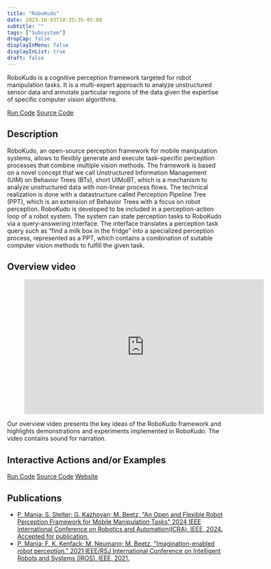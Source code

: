 ```yaml
---
title: "RoboKudo"
date: 2023-10-03T10:35:35-05:00
subtitle: ""
tags: ["Subsystem"]
dropCap: false
displayInMenu: false
displayInList: true
draft: false
---
```


RoboKudo is a cognitive perception framework targeted for robot manipulation tasks. It is a multi-expert approach to analyze unstructured sensor data and annotate particular regions of the data given the expertise of specific computer vision algorithms.

<div class="hidde-after-preview">
<a class="btn btn-primary" target="_blank" href="https://binder.intel4coro.de/v2/git/https%3A%2F%2Fgitlab.informatik.uni-bremen.de%2Fyanxiang%2Frobokudo.git/binderhub">Run Code</a>
<a class="btn btn-success" target="_blank" href="https://gitlab.informatik.uni-bremen.de/robokudo/robokudo">Source Code</a>
</div>

<!-- This could be used to properly link to this page for 'For further details click here' {{< ref "/page/softwaretools/RoboKudo/index.md" >}} -->

<!--more-->

Description
---
RoboKudo, an open-source perception framework for mobile manipulation systems, allows to flexibly generate and execute task-specific perception processes that combine multiple vision methods. The framework is based on a novel concept that we call Unstructured Information Management (UIM) on Behavior Trees (BTs), short UIMoBT, which is a mechanism to analyze unstructured data with non-linear process flows. The technical realization is done with a datastructure called Perception Pipeline Tree (PPT), which is an extension of Behavior Trees with a focus on robot perception.
RoboKudo is developed to be included in a perception-action loop of a robot system. The system can state perception tasks to RoboKudo via a query-answering interface. The interface translates a perception task query such as “find a milk box in the fridge” into a specialized perception process, represented as a PPT, which contains a combination of suitable computer vision methods to fulfill the given task.

Overview video
---

<figure class="video_container">
  <iframe width="560" height="315" src="https://www.youtube-nocookie.com/embed/8jvDl-P2ba0?si=AGOn8iCWjDShdMeJ" title="YouTube video player" frameborder="0" allow="accelerometer; autoplay; clipboard-write; encrypted-media; gyroscope; picture-in-picture; web-share" allowfullscreen="true"></iframe>
</figure>

Our overview video presents the key ideas of the RoboKudo framework and highlights demonstrations and experiments implemented in RoboKudo. The video contains sound for narration.

Interactive Actions and/or Examples
---

<div>
<a class="btn btn-primary" target="_blank" href="https://binder.intel4coro.de/v2/git/https%3A%2F%2Fgitlab.informatik.uni-bremen.de%2Fyanxiang%2Frobokudo.git/binderhub">Run Code</a>
<a class="btn btn-success" target="_blank" href="https://gitlab.informatik.uni-bremen.de/robokudo/robokudo">Source Code</a>
<a class="btn btn-success" target="_blank" href="https://robokudo.ai.uni-bremen.de/">Website</a>
</div>

Publications
---

- [P. Mania; S. Stelter; G. Kazhoyan; M. Beetz, "An Open and Flexible Robot Perception Framework for Mobile Manipulation Tasks" 2024 IEEE International Conference on Robotics and Automation(ICRA). IEEE, 2024. Accepted for publication.](https://robokudo.ai.uni-bremen.de/)
- [P. Mania; F. K. Kenfack; M. Neumann; M. Beetz, "Imagination-enabled robot perception." 2021 IEEE/RSJ International Conference on Intelligent Robots and Systems (IROS). IEEE, 2021.](https://ieeexplore.ieee.org/abstract/document/9636359)
